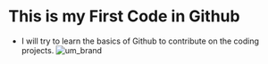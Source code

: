 # This is my First Code in Github
- I will try to learn the basics of Github to contribute on the coding projects.
![um_brand](https://github.com/user-attachments/assets/bfcb7d0c-e86f-433a-a19e-f57f5918c1ee)
